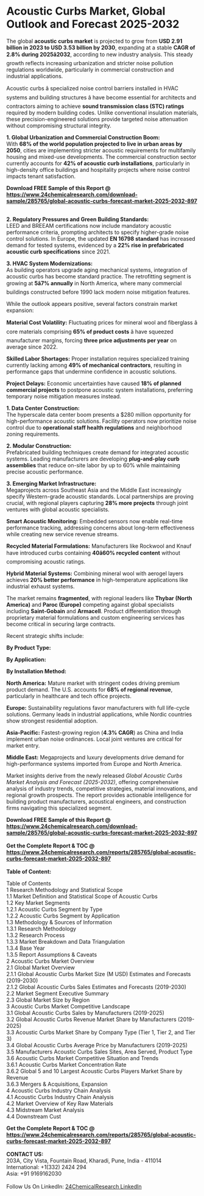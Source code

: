 <h1>Acoustic Curbs Market, Global Outlook and Forecast 2025-2032</h1><p>The global <strong>acoustic curbs market</strong> is projected to grow from <strong>USD 2.91 billion in 2023 to USD 3.53 billion by 2030</strong>, expanding at a stable <strong>CAGR of 2.8% during 2025â2032</strong>, according to new industry analysis. This steady growth reflects increasing urbanization and stricter noise pollution regulations worldwide, particularly in commercial construction and industrial applications.</p><p>Acoustic curbs â specialized noise control barriers installed in HVAC systems and building structures â have become essential for architects and contractors aiming to achieve <strong>sound transmission class (STC) ratings</strong> required by modern building codes. Unlike conventional insulation materials, these precision-engineered solutions provide targeted noise attenuation without compromising structural integrity.</p><p><strong>1. Global Urbanization and Commercial Construction Boom:</strong><br>
With <strong>68% of the world population projected to live in urban areas by 2050</strong>, cities are implementing stricter acoustic requirements for multifamily housing and mixed-use developments. The commercial construction sector currently accounts for <strong>42% of acoustic curb installations</strong>, particularly in high-density office buildings and hospitality projects where noise control impacts tenant satisfaction.</p><div><b>Download FREE Sample of this Report @ 
            <a href="https://www.24chemicalresearch.com/download-sample/285765/global-acoustic-curbs-forecast-market-2025-2032-897">
            https://www.24chemicalresearch.com/download-sample/285765/global-acoustic-curbs-forecast-market-2025-2032-897</a></b></div><br><p><strong>2. Regulatory Pressures and Green Building Standards:</strong><br>
LEED and BREEAM certifications now include mandatory acoustic performance criteria, prompting architects to specify higher-grade noise control solutions. In Europe, the updated <strong>EN 16798 standard</strong> has increased demand for tested systems, evidenced by a <strong>22% rise in prefabricated acoustic curb specifications</strong> since 2021.</p><p><strong>3. HVAC System Modernizations:</strong><br>
As building operators upgrade aging mechanical systems, integration of acoustic curbs has become standard practice. The retrofitting segment is growing at <strong>5â7% annually</strong> in North America, where many commercial buildings constructed before 1990 lack modern noise mitigation features.</p><p>While the outlook appears positive, several factors constrain market expansion:</p><p><strong>Material Cost Volatility:</strong> Fluctuating prices for mineral wool and fiberglass â core materials comprising <strong>65% of product costs</strong> â have squeezed manufacturer margins, forcing <strong>three price adjustments per year</strong> on average since 2022.</p><p><strong>Skilled Labor Shortages:</strong> Proper installation requires specialized training currently lacking among <strong>49% of mechanical contractors</strong>, resulting in performance gaps that undermine confidence in acoustic solutions.</p><p><strong>Project Delays:</strong> Economic uncertainties have caused <strong>18% of planned commercial projects</strong> to postpone acoustic system installations, preferring temporary noise mitigation measures instead.</p><p><strong>1. Data Center Construction:</strong><br>
The hyperscale data center boom presents a $280 million opportunity for high-performance acoustic solutions. Facility operators now prioritize noise control due to <strong>operational staff health regulations</strong> and neighborhood zoning requirements.</p><p><strong>2. Modular Construction:</strong><br>
Prefabricated building techniques create demand for integrated acoustic systems. Leading manufacturers are developing <strong>plug-and-play curb assemblies</strong> that reduce on-site labor by up to 60% while maintaining precise acoustic performance.</p><p><strong>3. Emerging Market Infrastructure:</strong><br>
Megaprojects across Southeast Asia and the Middle East increasingly specify Western-grade acoustic standards. Local partnerships are proving crucial, with regional players capturing <strong>28% more projects</strong> through joint ventures with global acoustic specialists.</p><p><strong>Smart Acoustic Monitoring:</strong> Embedded sensors now enable real-time performance tracking, addressing concerns about long-term effectiveness while creating new service revenue streams.</p><p><strong>Recycled Material Formulations:</strong> Manufacturers like Rockwool and Knauf have introduced curbs containing <strong>40â60% recycled content</strong> without compromising acoustic ratings.</p><p><strong>Hybrid Material Systems:</strong> Combining mineral wool with aerogel layers achieves <strong>20% better performance</strong> in high-temperature applications like industrial exhaust systems.</p><p>The market remains <strong>fragmented</strong>, with regional leaders like <strong>Thybar (North America)</strong> and <strong>Paroc (Europe)</strong> competing against global specialists including <strong>Saint-Gobain</strong> and <strong>Armacell</strong>. Product differentiation through proprietary material formulations and custom engineering services has become critical in securing large contracts.</p><p>Recent strategic shifts include:
</p><p><strong>By Product Type:</strong></p><p><strong>By Application:</strong></p><p><strong>By Installation Method:</strong></p><p><strong>North America:</strong> Mature market with stringent codes driving premium product demand. The U.S. accounts for <strong>68% of regional revenue</strong>, particularly in healthcare and tech office projects.</p><p><strong>Europe:</strong> Sustainability regulations favor manufacturers with full life-cycle solutions. Germany leads in industrial applications, while Nordic countries show strongest residential adoption.</p><p><strong>Asia-Pacific:</strong> Fastest-growing region (<strong>4.3% CAGR</strong>) as China and India implement urban noise ordinances. Local joint ventures are critical for market entry.</p><p><strong>Middle East:</strong> Megaprojects and luxury developments drive demand for high-performance systems imported from Europe and North America.</p><p>Market insights derive from the newly released <em>Global Acoustic Curbs Market Analysis and Forecast (2025-2032)</em>, offering comprehensive analysis of industry trends, competitive strategies, material innovations, and regional growth prospects. The report provides actionable intelligence for building product manufacturers, acoustical engineers, and construction firms navigating this specialized segment.</p><div><b>Download FREE Sample of this Report @ 
            <a href="https://www.24chemicalresearch.com/download-sample/285765/global-acoustic-curbs-forecast-market-2025-2032-897">
            https://www.24chemicalresearch.com/download-sample/285765/global-acoustic-curbs-forecast-market-2025-2032-897</a></b></div><br><div><b>Get the Complete Report & TOC @ 
            <a href="https://www.24chemicalresearch.com/reports/285765/global-acoustic-curbs-forecast-market-2025-2032-897">
            https://www.24chemicalresearch.com/reports/285765/global-acoustic-curbs-forecast-market-2025-2032-897</a></b></div><br>
            <b>Table of Content:</b><p>Table of Contents<br />
1 Research Methodology and Statistical Scope<br />
1.1 Market Definition and Statistical Scope of Acoustic Curbs<br />
1.2 Key Market Segments<br />
1.2.1 Acoustic Curbs Segment by Type<br />
1.2.2 Acoustic Curbs Segment by Application<br />
1.3 Methodology & Sources of Information<br />
1.3.1 Research Methodology<br />
1.3.2 Research Process<br />
1.3.3 Market Breakdown and Data Triangulation<br />
1.3.4 Base Year<br />
1.3.5 Report Assumptions & Caveats<br />
2 Acoustic Curbs Market Overview<br />
2.1 Global Market Overview<br />
2.1.1 Global Acoustic Curbs Market Size (M USD) Estimates and Forecasts (2019-2030)<br />
2.1.2 Global Acoustic Curbs Sales Estimates and Forecasts (2019-2030)<br />
2.2 Market Segment Executive Summary<br />
2.3 Global Market Size by Region<br />
3 Acoustic Curbs Market Competitive Landscape<br />
3.1 Global Acoustic Curbs Sales by Manufacturers (2019-2025)<br />
3.2 Global Acoustic Curbs Revenue Market Share by Manufacturers (2019-2025)<br />
3.3 Acoustic Curbs Market Share by Company Type (Tier 1, Tier 2, and Tier 3)<br />
3.4 Global Acoustic Curbs Average Price by Manufacturers (2019-2025)<br />
3.5 Manufacturers Acoustic Curbs Sales Sites, Area Served, Product Type<br />
3.6 Acoustic Curbs Market Competitive Situation and Trends<br />
3.6.1 Acoustic Curbs Market Concentration Rate<br />
3.6.2 Global 5 and 10 Largest Acoustic Curbs Players Market Share by Revenue<br />
3.6.3 Mergers & Acquisitions, Expansion<br />
4 Acoustic Curbs Industry Chain Analysis<br />
4.1 Acoustic Curbs Industry Chain Analysis<br />
4.2 Market Overview of Key Raw Materials<br />
4.3 Midstream Market Analysis<br />
4.4 Downstream Cust</p><div><b>Get the Complete Report & TOC @ 
            <a href="https://www.24chemicalresearch.com/reports/285765/global-acoustic-curbs-forecast-market-2025-2032-897">
            https://www.24chemicalresearch.com/reports/285765/global-acoustic-curbs-forecast-market-2025-2032-897</a></b></div><br><b>CONTACT US:</b><br>
            203A, City Vista, Fountain Road, Kharadi, Pune, India - 411014<br>
            International: +1(332) 2424 294<br>
            Asia: +91 9169162030 <br><br>
            Follow Us On LinkedIn: <a href="https://www.linkedin.com/company/24chemicalresearch/">24ChemicalResearch LinkedIn</a>